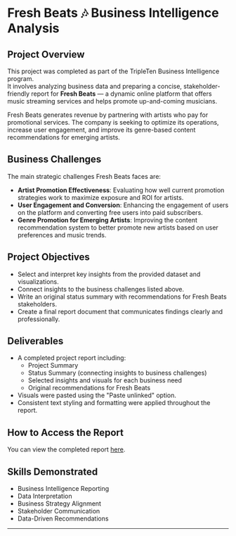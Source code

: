 # Fresh Beats 🎶 Business Intelligence Analysis

## Project Overview
This project was completed as part of the TripleTen Business Intelligence program.  
It involves analyzing business data and preparing a concise, stakeholder-friendly report for **Fresh Beats** — a dynamic online platform that offers music streaming services and helps promote up-and-coming musicians.

Fresh Beats generates revenue by partnering with artists who pay for promotional services. The company is seeking to optimize its operations, increase user engagement, and improve its genre-based content recommendations for emerging artists.

## Business Challenges
The main strategic challenges Fresh Beats faces are:
- **Artist Promotion Effectiveness**: Evaluating how well current promotion strategies work to maximize exposure and ROI for artists.
- **User Engagement and Conversion**: Enhancing the engagement of users on the platform and converting free users into paid subscribers.
- **Genre Promotion for Emerging Artists**: Improving the content recommendation system to better promote new artists based on user preferences and music trends.

## Project Objectives
- Select and interpret key insights from the provided dataset and visualizations.
- Connect insights to the business challenges listed above.
- Write an original status summary with recommendations for Fresh Beats stakeholders.
- Create a final report document that communicates findings clearly and professionally.

## Deliverables
- A completed project report including:
  - Project Summary
  - Status Summary (connecting insights to business challenges)
  - Selected insights and visuals for each business need
  - Original recommendations for Fresh Beats
- Visuals were pasted using the "Paste unlinked" option.
- Consistent text styling and formatting were applied throughout the report.

## How to Access the Report
You can view the completed report [here](https://docs.google.com/document/d/1jHhNQQjvMA8zQlNE0_d3lG0pfcRKpmbm6cG6okpD1PY/edit?usp=sharing).


## Skills Demonstrated
- Business Intelligence Reporting
- Data Interpretation
- Business Strategy Alignment
- Stakeholder Communication
- Data-Driven Recommendations

---

